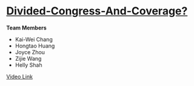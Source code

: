 # [Divided-Congress-And-Coverage?](https://cse442-18f.github.io/fp-divided-congress-and-coverage/)

**Team Members**

- Kai-Wei Chang
- Hongtao Huang
- Joyce Zhou
- Zijie Wang
- Helly Shah

[Video Link](https://vimeo.com/304745295)
